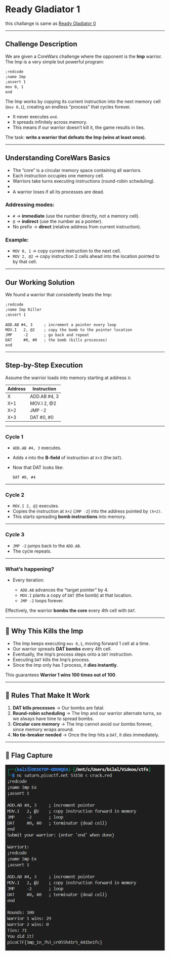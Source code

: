 # **Ready Gladiator 1**

this challange is same as [Ready Gladiator 0](../28/)

---

## Challenge Description

We are given a CoreWars challenge where the opponent is the **Imp** warrior.
The Imp is a very simple but powerful program:

```redcode
;redcode
;name Imp
;assert 1
mov 0, 1
end
```

The Imp works by copying its current instruction into the next memory cell (`mov 0,1`), creating an endless “process” that cycles forever.

- It never executes `end`.
- It spreads infinitely across memory.
- This means if our warrior doesn’t kill it, the game results in ties.

The task: **write a warrior that defeats the Imp (wins at least once).**

---

## Understanding CoreWars Basics

- The “core” is a circular memory space containing all warriors.
- Each instruction occupies one memory cell.
- Warriors take turns executing instructions (round-robin scheduling).
-
- A warrior loses if all its processes are dead.

### Addressing modes:

- `#` → **immediate** (use the number directly, not a memory cell).
- `@` → **indirect** (use the number as a pointer).
- No prefix → **direct** (relative address from current instruction).

### Example:

- `MOV 0, 1` → copy current instruction to the next cell.
- `MOV 2, @2` → copy instruction 2 cells ahead into the location pointed to by that cell.

---

## Our Working Solution

We found a warrior that consistently beats the Imp:

```redcode
;redcode
;name Imp Killer
;assert 1

ADD.AB #4, 3     ; increment a pointer every loop
MOV.I   2, @2    ; copy the bomb to the pointer location
JMP     -2       ; go back and repeat
DAT     #0, #0   ; the bomb (kills processes)
end
```

---

## Step-by-Step Execution

Assume the warrior loads into memory starting at address `X`:

| Address | Instruction  |
| ------- | ------------ |
| X       | ADD.AB #4, 3 |
| X+1     | MOV.I 2, @2  |
| X+2     | JMP -2       |
| X+3     | DAT #0, #0   |

---

### Cycle 1

- `ADD.AB #4, 3` executes.
- Adds `4` into the **B-field** of instruction at `X+3` (the `DAT`).
- Now that DAT looks like:

  ```
  DAT #0, #4
  ```

---

### Cycle 2

- `MOV.I 2, @2` executes.
- Copies the instruction at `X+2` (`JMP -2`) into the address pointed by `(X+2)`.
- This starts spreading **bomb instructions** into memory.

---

### Cycle 3

- `JMP -2` jumps back to the `ADD.AB`.
- The cycle repeats.

---

### What’s happening?

- Every iteration:

  - `ADD.AB` advances the “target pointer” by 4.
  - `MOV.I` plants a copy of `DAT` (the bomb) at that location.
  - `JMP -2` loops forever.

Effectively, the warrior **bombs the core** every 4th cell with `DAT`.

---

## 🔹 Why This Kills the Imp

- The Imp keeps executing `mov 0,1`, moving forward 1 cell at a time.
- Our warrior spreads **DAT bombs** every 4th cell.
- Eventually, the Imp’s process steps onto a `DAT` instruction.
- Executing `DAT` kills the Imp’s process.
- Since the Imp only has 1 process, it **dies instantly**.

This guarantees **Warrior 1 wins 100 times out of 100**.

---

## 🔹 Rules That Make It Work

1. **DAT kills processes** → Our bombs are fatal.
2. **Round-robin scheduling** → The Imp and our warrior alternate turns, so we always have time to spread bombs.
3. **Circular core memory** → The Imp cannot avoid our bombs forever, since memory wraps around.
4. **No tie-breaker needed** → Once the Imp hits a `DAT`, it dies immediately.

---

## 🔹 Flag Capture

![result](./img/result.png)
